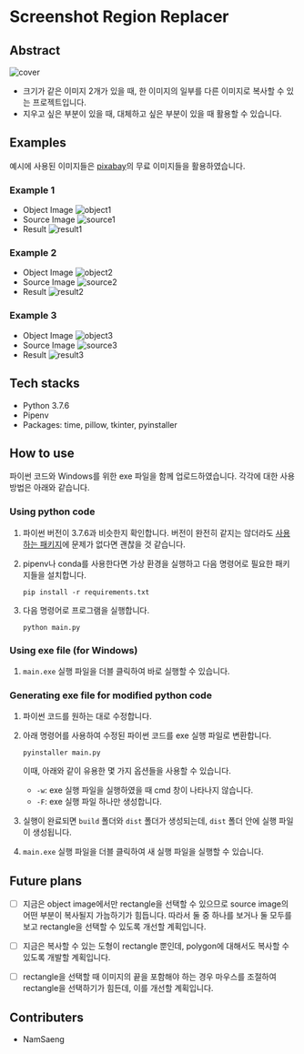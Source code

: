 # Screenshot Region Replacer


## Abstract
![cover](examples/cover.jpg)
- 크기가 같은 이미지 2개가 있을 때, 한 이미지의 일부를 다른 이미지로 복사할 수 있는 프로젝트입니다. 
- 지우고 싶은 부분이 있을 때, 대체하고 싶은 부분이 있을 때 활용할 수 있습니다. 


## Examples
예시에 사용된 이미지들은 [pixabay](https://pixabay.com/)의 무료 이미지들을 활용하였습니다. 

### Example 1
- Object Image
    ![object1](examples/object1.jpg)
- Source Image
    ![source1](examples/source1.jpg)
- Result
    ![result1](examples/result1.jpg)

### Example 2
- Object Image
    ![object2](examples/object2.jpg)
- Source Image
    ![source2](examples/source2.jpg)
- Result
    ![result2](examples/result2.jpg)

### Example 3
- Object Image
    ![object3](examples/object3.jpg)
- Source Image
    ![source3](examples/source3.jpg)
- Result
    ![result3](examples/result3.jpg)


## Tech stacks
- Python 3.7.6
- Pipenv
- Packages: time, pillow, tkinter, pyinstaller


## How to use
파이썬 코드와 Windows를 위한 exe 파일을 함께 업로드하였습니다. 
각각에 대한 사용 방법은 아래와 같습니다. 

### Using python code
1. 파이썬 버전이 3.7.6과 비슷한지 확인합니다. 
버전이 완전히 같지는 않더라도 [사용하는 패키지](#tech-stacks)에 문제가 없다면 괜찮을 것 같습니다. 
2. pipenv나 conda를 사용한다면 가상 환경을 실행하고 다음 명령어로 필요한 패키지들을 설치합니다. 
    
    ```pip install -r requirements.txt```
3. 다음 명령어로 프로그램을 실행합니다. 
  
    ```python main.py```

### Using exe file (for Windows)
1. ```main.exe``` 실행 파일을 더블 클릭하여 바로 실행할 수 있습니다. 

### Generating exe file for modified python code
1. 파이썬 코드를 원하는 대로 수정합니다. 
2. 아래 명령어를 사용하여 수정된 파이썬 코드를 exe 실행 파일로 변환합니다. 
    
    ```pyinstaller main.py```

    이때, 아래와 같이 유용한 몇 가지 옵션들을 사용할 수 있습니다. 
    - ```-w```: exe 실행 파일을 실행하였을 때 cmd 창이 나타나지 않습니다. 
    - ```-F```: exe 실행 파일 하나만 생성합니다. 
3. 실행이 완료되면 ```build``` 폴더와 ```dist``` 폴더가 생성되는데, ```dist``` 폴더 안에 실행 파일이 생성됩니다. 
4. ```main.exe``` 실행 파일을 더블 클릭하여 새 실행 파일을 실행할 수 있습니다. 


## Future plans
- [ ] 지금은 object image에서만 rectangle을 선택할 수 있으므로 source image의 어떤 부분이 복사될지 가늠하기가 힘듭니다. 
따라서 둘 중 하나를 보거나 둘 모두를 보고 rectangle을 선택할 수 있도록 개선할 계획입니다. 
- [ ] 지금은 복사할 수 있는 도형이 rectangle 뿐인데, polygon에 대해서도 복사할 수 있도록 개발할 계획입니다. 
- [ ] rectangle을 선택할 때 이미지의 끝을 포함해야 하는 경우 마우스를 조절하여 rectangle을 선택하기가 힘든데, 이를 개선할 계획입니다. 


## Contributers
- NamSaeng
